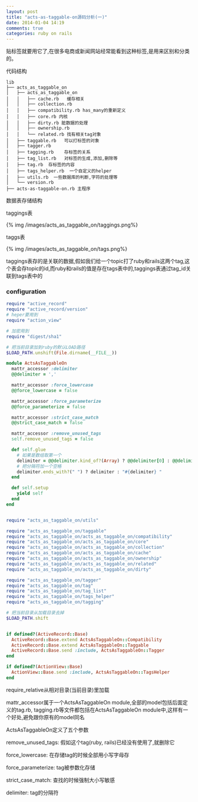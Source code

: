 ```yaml
---
layout: post
title: "acts-as-taggable-on源码分析(一)"
date: 2014-01-04 14:19
comments: true
categories: ruby on rails
---
```


贴标签就要用它了,在很多电商或新闻网站经常能看到这种标签,是用来区别和分类的。

代码结构

```
lib
├── acts_as_taggable_on
│   ├── acts_as_taggable_on
│   │   ├── cache.rb   缓存相关
│   │   ├── collection.rb
│   │   ├── compatibility.rb has_many的重新定义
│   │   ├── core.rb 内核
│   │   ├── dirty.rb 脏数据的处理
│   │   ├── ownership.rb
│   │   └── related.rb 找有相关tag对象
│   ├── taggable.rb   可以打标签的对象
│   ├── tagger.rb
│   ├── tagging.rb    存标签的关系
│   ├── tag_list.rb   对标签的生成,添加,删除等
│   ├── tag.rb  存标签的内容
│   ├── tags_helper.rb  一个自定义的helper
│   ├── utils.rb  一些数据库的判断,字符的处理等
│   └── version.rb
├── acts-as-taggable-on.rb 主程序

```

数据表存储结构

taggings表

{% img /images/acts_as_taggable_on/taggings.png%}

taggs表

{% img /images/acts_as_taggable_on/tags.png%}

taggings表存的是关联的数据,假如我们给一个topic打了ruby和rails这两个tag,这个表会存topic的id,而ruby和rails的值是存在tags表中的,taggings表通过tag_id关联到tags表中的

### configuration

``` ruby
require "active_record"
require "active_record/version"
# heper要用到
require "action_view"

# 加密用到
require "digest/sha1"

# 把当前目录加到ruby的默认LOAD路径
$LOAD_PATH.unshift(File.dirname(__FILE__))

module ActsAsTaggableOn
  mattr_accessor :delimiter
  @@delimiter = ','

  mattr_accessor :force_lowercase
  @@force_lowercase = false

  mattr_accessor :force_parameterize
  @@force_parameterize = false

  mattr_accessor :strict_case_match
  @@strict_case_match = false

  mattr_accessor :remove_unused_tags
  self.remove_unused_tags = false

  def self.glue
    # 如果是数组取第一个
    delimiter = @@delimiter.kind_of?(Array) ? @@delimiter[0] : @@delimiter
    # 把分隔符加一个空格
    delimiter.ends_with?(" ") ? delimiter : "#{delimiter} "
  end

  def self.setup
    yield self
  end
end


require "acts_as_taggable_on/utils"

require "acts_as_taggable_on/taggable"
require "acts_as_taggable_on/acts_as_taggable_on/compatibility"
require "acts_as_taggable_on/acts_as_taggable_on/core"
require "acts_as_taggable_on/acts_as_taggable_on/collection"
require "acts_as_taggable_on/acts_as_taggable_on/cache"
require "acts_as_taggable_on/acts_as_taggable_on/ownership"
require "acts_as_taggable_on/acts_as_taggable_on/related"
require "acts_as_taggable_on/acts_as_taggable_on/dirty"

require "acts_as_taggable_on/tagger"
require "acts_as_taggable_on/tag"
require "acts_as_taggable_on/tag_list"
require "acts_as_taggable_on/tags_helper"
require "acts_as_taggable_on/tagging"

# 把当前目录从加载目录去掉
$LOAD_PATH.shift


if defined?(ActiveRecord::Base)
  ActiveRecord::Base.extend ActsAsTaggableOn::Compatibility
  ActiveRecord::Base.extend ActsAsTaggableOn::Taggable
  ActiveRecord::Base.send :include, ActsAsTaggableOn::Tagger
end

if defined?(ActionView::Base)
  ActionView::Base.send :include, ActsAsTaggableOn::TagsHelper
end
```

require_relative从相对目录(当前目录)里加载

mattr_accessor属于一个ActsAsTaggableOn module,全部的model包括后面定义的tag.rb, tagging.rb等文件都包括在ActsAsTaggableOn module中,这样有一个好处,避免跟你原有的model同名

ActsAsTaggableOn定义了五个参数

remove_unused_tags: 假如这个tag(ruby, rails)已经没有使用了,就删除它

force_lowercase: 在存储tag的时候全部用小写字母存

force_parameterize: tag被参数化存储

strict_case_match: 查找的时候强制大小写敏感

delimiter: tag的分隔符
